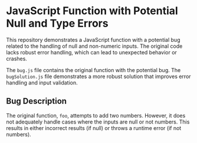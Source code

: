 # JavaScript Function with Potential Null and Type Errors

This repository demonstrates a JavaScript function with a potential bug related to the handling of null and non-numeric inputs.  The original code lacks robust error handling, which can lead to unexpected behavior or crashes.

The `bug.js` file contains the original function with the potential bug.  The `bugSolution.js` file demonstrates a more robust solution that improves error handling and input validation.

## Bug Description

The original function, `foo`, attempts to add two numbers. However, it does not adequately handle cases where the inputs are null or not numbers.  This results in either incorrect results (if null) or throws a runtime error (if not numbers).